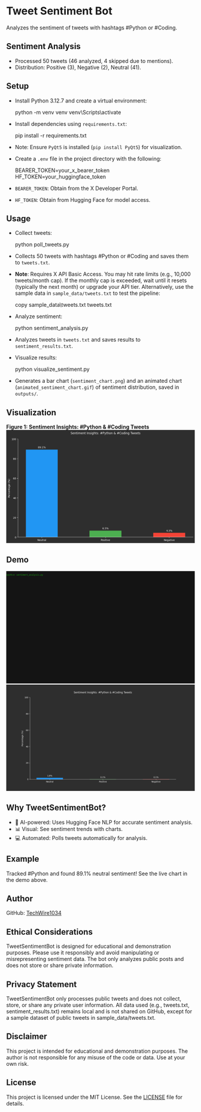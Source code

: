 # Tweet Sentiment Bot

Analyzes the sentiment of tweets with hashtags #Python or #Coding.

## Sentiment Analysis
- Processed 50 tweets (46 analyzed, 4 skipped due to mentions).
- Distribution: Positive (3), Negative (2), Neutral (41).

## Setup
- Install Python 3.12.7 and create a virtual environment:

  python -m venv venv
  venv\Scripts\activate

- Install dependencies using `requirements.txt`:

  pip install -r requirements.txt

- Note: Ensure `PyQt5` is installed (`pip install PyQt5`) for visualization.
- Create a `.env` file in the project directory with the following:

  BEARER_TOKEN=your_x_bearer_token
  HF_TOKEN=your_huggingface_token

- `BEARER_TOKEN`: Obtain from the X Developer Portal.
- `HF_TOKEN`: Obtain from Hugging Face for model access.

## Usage
- Collect tweets:

  python poll_tweets.py

- Collects 50 tweets with hashtags #Python or #Coding and saves them to `tweets.txt`.
- **Note**: Requires X API Basic Access. You may hit rate limits (e.g., 10,000 tweets/month cap). If the monthly cap is exceeded, wait until it resets (typically the next month) or upgrade your API tier. Alternatively, use the sample data in `sample_data/tweets.txt` to test the pipeline:

  copy sample_data\tweets.txt tweets.txt

- Analyze sentiment:

  python sentiment_analysis.py

- Analyzes tweets in `tweets.txt` and saves results to `sentiment_results.txt`.
- Visualize results:

  python visualize_sentiment.py

- Generates a bar chart (`sentiment_chart.png`) and an animated chart (`animated_sentiment_chart.gif`) of sentiment distribution, saved in `outputs/`.

## Visualization
**Figure 1: Sentiment Insights: #Python & #Coding Tweets**
![Sentiment Chart](outputs/sentiment_chart.png)

## Demo
![Sentiment Analysis in Action](outputs/sentiment_analysis_demo.gif)
![Animated Sentiment Chart](outputs/animated_sentiment_chart.gif)

## Why TweetSentimentBot?
- 🤖 AI-powered: Uses Hugging Face NLP for accurate sentiment analysis.
- 📊 Visual: See sentiment trends with charts.
- 💻 Automated: Polls tweets automatically for analysis.

## Example
Tracked #Python and found 89.1% neutral sentiment! See the live chart in the demo above.

## Author
GitHub: [TechWire1034](https://github.com/TechWire1034)

## Ethical Considerations
TweetSentimentBot is designed for educational and demonstration purposes. Please use it responsibly and avoid manipulating or misrepresenting sentiment data. The bot only analyzes public posts and does not store or share private information.

## Privacy Statement
TweetSentimentBot only processes public tweets and does not collect, store, or share any private user information. All data used (e.g., tweets.txt, sentiment_results.txt) remains local and is not shared on GitHub, except for a sample dataset of public tweets in sample_data/tweets.txt.

## Disclaimer
This project is intended for educational and demonstration purposes. The author is not responsible for any misuse of the code or data. Use at your own risk.

## License
This project is licensed under the MIT License. See the [LICENSE](LICENSE) file for details.

